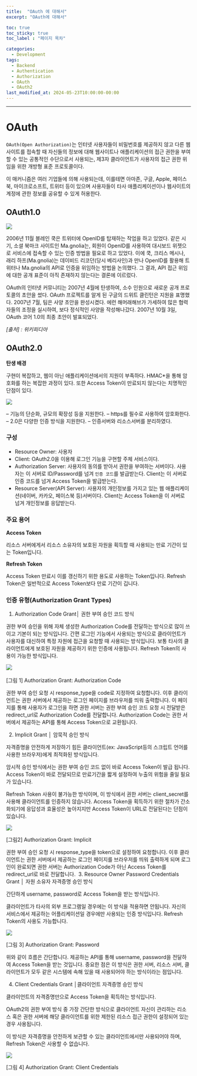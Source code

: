 ```yaml
---
title:  "OAuth 에 대해서"
excerpt: "OAuth에 대해서"

toc: true
toc_sticky: true
toc_label : "페이지 목차"

categories:
  - Development
tags:
  - Backend
  - Authentication
  - Authorization
  - OAuth
  - OAuth2
last_modified_at: 2024-05-23T10:00:00-00:00
---
```

------------

# OAuth

`OAuth(Open Authorization)`는 인터넷 사용자들이 비밀번호를 제공하지 않고 다른 웹사이트를 접속할 때 자신들의 정보에 대해 웹사이트나 애플리케이션의 접근 권한을 부여할 수 있는 공통적인 수단으로서 사용되는, 제3자 클라이언트가 사용자의 접근 권한 위임을 위한 개방형 표준 프로토콜이다.

이 매커니즘은 여러 기업들에 의해 사용되는데, 이를테면 아마존, 구글, Apple, 페이스북, 마이크로소프트, 트위터 등이 있으며 사용자들이 타사 애플리케이션이나 웹사이트의 계정에 관한 정보를 공유할 수 있게 허용한다.

## OAuth1.0

![](https://i0.wp.com/bespin-wordpress-bucket.s3.ap-northeast-2.amazonaws.com/wp-content/uploads/2022/06/%EA%B7%B8%EB%A6%BC9.png?resize=408%2C295&ssl=1)

2006년 11월 블레인 쿡은 트위터에 OpenID를 탑재하는 작업을 하고 있었다. 같은 시기, 소셜 북마크 사이트인 Ma.gnolia는, 회원이 OpenID를 사용하여 대시보드 위젯으로 서비스에 접속할 수 있는 인증 방법을 필요로 하고 있었다. 이에 쿡, 크리스 메시나, 래리 하프(Ma.gnolia)는 데이비드 리코던(당시 베리사인)과 만나 OpenID를 활용해 트위터나 Ma.gnolia의 API로 인증을 위임하는 방법을 논의했다. 그 결과, API 접근 위임에 대한 공개 표준이 아직 존재하지 않는다는 결론에 이르렀다.

OAuth의 인터넷 커뮤니티는 2007년 4월에 탄생하여, 소수 인원으로 새로운 공개 프로토콜의 초안을 썼다. OAuth 프로젝트를 알게 된 구글의 드위트 클린턴은 지원을 표명했다. 2007년 7월, 팀은 사양 초안을 완성시켰다. 에런 해머래해브가 가세하여 많은 협력자들의 조정을 실시하여, 보다 정식적인 사양을 작성해나갔다. 2007년 10월 3일, OAuth 코어 1.0의 최종 초안이 발표되었다.

_[출처] : 위키피디아_

## OAuth2.0

**탄생 배경**

구현이 복잡하고, 웹이 아닌 애플리케이션에서의 지원이 부족하다. HMAC*을 통해 암호화를 하는 복잡한 과정이 있다. 또한 Access Token이 만료되지 않는다는 치명적인 단점이 있다.

![](https://i0.wp.com/bespin-wordpress-bucket.s3.ap-northeast-2.amazonaws.com/wp-content/uploads/2022/06/%EA%B7%B8%EB%A6%BC10.png?resize=472%2C397&ssl=1)

– 기능의 단순화, 규모의 확장성 등을 지원한다.
– https를 필수로 사용하여 암호화한다.
– 2.0은 다양한 인증 방식을 지원한다.
– 인증서버와 리소스서버를 분리하였다.

### 구성

- Resource Owner: 사용자
- Client: OAuth2.0을 이용해 로그인 기능을 구현할 주체 서비스이다.
- Authorization Server: 사용자의 동의를 받아서 권한을 부여하는 서버이다. 사용자는 이 서버로 ID/Password를 넘겨 `인증 코드`를 발급받는다. Client는 이 서버로 인증 코드를 넘겨 Access Token을 발급받는다.  
- Resource Server(API Server): 사용자의 개인정보를 가지고 있는 웹 애플리케이션(네이버, 카카오, 페이스북 등)서버이다. Client는 Access Token을 이 서버로 넘겨 개인정보를 응답받는다.

### 주요 용어

**Access Token**

리소스 서버에게서 리소스 소유자의 보호된 자원을 획득할 때 사용되는 만료 기간이 있는 Token입니다.

**Refresh Token**

Access Token 만료시 이를 갱신하기 위한 용도로 사용하는 Token입니다. Refresh Token은 일반적으로 Access Token보다 만료 기간이 깁니다.

### 인증 유형(Authorization Grant Types)

1. Authorization Code Grant│ 권한 부여 승인 코드 방식

​권한 부여 승인을 위해 자체 생성한 Authorization Code를 전달하는 방식으로 많이 쓰이고 기본이 되는 방식입니다. 간편 로그인 기능에서 사용되는 방식으로 클라이언트가 사용자를 대신하여 특정 자원에 접근을 요청할 때 사용되는 방식입니다. 보통 타사의 클라이언트에게 보호된 자원을 제공하기 위한 인증에 사용됩니다. Refresh Token의 사용이 가능한 방식입니다.

​![](https://postfiles.pstatic.net/MjAyMzAyMDNfMTA5/MDAxNjc1Mzg2ODIyMTk2.p2TqHr3sSdI5wcVsE01Hn95R-LpblY6qk1-TJ8dmz2cg.opYLjtRDwQu1F4-9SwreEr_df0fc-b1bgCZo2iyZRTIg.JPEG.mds_datasecurity/000.jpg?type=w773)

[그림 1]  Authorization Grant: Authorization Code

권한 부여 승인 요청 시 response_type을 code로 지정하여 요청합니다. 이후 클라이언트는 권한 서버에서 제공하는 로그인 페이지를 브라우저를 띄워 출력합니다. 이 페이지를 통해 사용자가 로그인을 하면 권한 서버는 권한 부여 승인 코드 요청 시 전달받은 redirect_url로 Authorization Code를 전달합니다. Authorization Code는 권한 서버에서 제공하는 API를 통해 Access Token으로 교환됩니다. 

2. Implicit Grant │ 암묵적 승인 방식

자격증명을 안전하게 저장하기 힘든 클라이언트(ex: JavaScript등의 스크립트 언어를 사용한 브라우저)에게 최적화된 방식입니다. 

​암시적 승인 방식에서는 권한 부여 승인 코드 없이 바로 Access Token이 발급 됩니다. Access Token이 바로 전달되므로 만료기간을 짧게 설정하여 누출의 위험을 줄일 필요가 있습니다. 

​Refresh Token 사용이 불가능한 방식이며, 이 방식에서 권한 서버는 client_secret를 사용해 클라이언트를 인증하지 않습니다. Access Token을 획득하기 위한 절차가 간소화되기에 응답성과 효율성은 높아지지만 Access Token이 URL로 전달된다는 단점이 있습니다.

![](https://postfiles.pstatic.net/MjAyMDEyMjNfMjMz/MDAxNjA4NzAyMjQxOTg2.GTTG4UxxFQrWdRcrJHeQqoZODvOsdLwH70iTaJKsGJUg.wRwxtAmdLuOzscjqOjrm5MOaSF3gVJ-Q1wysvprXMTkg.PNG.mds_datasecurity/image.png?type=w773)

​[그림2]  Authorization Grant: Implicit

​권한 부여 승인 요청 시 response_type을 token으로 설정하여 요청합니다. 이후 클라이언트는 권한 서버에서 제공하는 로그인 페이지를 브라우저를 띄워 출력하게 되며 로그인이 완료되면 권한 서버는 Authorization Code가 아닌 Access Token를 redirect_url로 바로 전달합니다. 
​
3. Resource Owner Password Credentials Grant │ 자원 소유자 자격증명 승인 방식

​간단하게 username, password로 Access Token을 받는 방식입니다. 

클라이언트가 타사의 외부 프로그램일 경우에는 이 방식을 적용하면 안됩니다. 자신의 서비스에서 제공하는 어플리케이션일 경우에만 사용되는 인증 방식입니다. Refresh Token의 사용도 가능합니다. 

![](https://postfiles.pstatic.net/MjAyMDEyMjNfMTQ4/MDAxNjA4NzAyMjYwNjY0.9NccTFwC2vvPezXtsufXP5jaltyM4f3T0Szk7Ykqe50g.4XIlCvZQnGvXWvEdHNImR53EvUs72joB3dqsambiwX4g.PNG.mds_datasecurity/image.png?type=w773)

[그림 3]  Authorization Grant: Password

위와 같이 흐름은 간단합니다. 제공하는 API를 통해 username, password을 전달하여 Access Token을 받는 것입니다. 중요한 점은 이 방식은 권한 서버, 리소스 서버, 클라이언트가 모두 같은 시스템에 속해 있을 때 사용되어야 하는 방식이라는 점입니다.​

4. Client Credentials Grant │클라이언트 자격증명 승인 방식

​클라이언트의 자격증명만으로 Access Token을 획득하는 방식입니다.

OAuth2의 권한 부여 방식 중 가장 간단한 방식으로 클라이언트 자신이 관리하는 리소스 혹은 권한 서버에 해당 클라이언트를 위한 제한된 리소스 접근 권한이 설정되어 있는 경우 사용됩니다.

이 방식은 자격증명을 안전하게 보관할 수 있는 클라이언트에서만 사용되어야 하며, Refresh Token은 사용할 수 없습니다.

![](https://postfiles.pstatic.net/MjAyMDEyMjNfMjIx/MDAxNjA4NzAyNDQwMzQ5.86I4OrUs0bHxoJQKBbFcPkLuXxfEf1slgI_fnF40ja8g.9a4JaG7DQf8pGcyuRmEkpSbGdbff6hETz01uGPwiwRog.PNG.mds_datasecurity/image.png?type=w773)

[그림 4]  Authorization Grant: Client Credentials